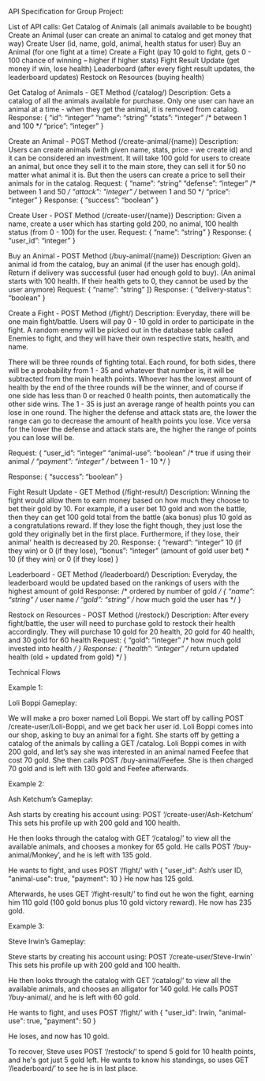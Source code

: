 API Specification for Group Project:

List of API calls:
Get Catalog of Animals (all animals available to be bought)
Create an Animal (user can create an animal to catalog and get money that way)
Create User (id, name, gold, animal, health status for user)
Buy an Animal (for one fight at a time)
Create a Fight (pay 10 gold to fight, gets 0 - 100 chance of winning – higher if higher stats)
Fight Result Update (get money if win, lose health)
Leaderboard (after every fight result updates, the leaderboard updates)
Restock on Resources (buying health)

Get Catalog of Animals - GET Method (/catalog/)
Description: Gets a catalog of all the animals available for purchase. Only one user can have an animal at a time - when they get the animal, it is removed from catalog.
Response:
{ 
	“id”: “integer”
	“name”: “string”
	“stats”: “integer” /* between 1 and 100 */
	“price”: “integer” 
}

Create an Animal - POST Method (/create-animal/{name})
Description: Users can create animals (with given name, stats, price - we create id) and it can be considered an investment. It will take 100 gold for users to create an animal, but once they sell it to the main store, they can sell it for 50 no matter what animal it is. But then the users can create a price to sell their animals for in the catalog. 
Request:
{
“name”: “string”
“defense”: “integer” /* between 1 and 50 */
"attack": "integer" /* between 1 and 50 */
“price”: “integer”
}
Response:
{
	“success”: “boolean”
}

Create User - POST Method (/create-user/{name})
Description: Given a name, create a user which has starting gold 200, no animal, 100 health status (from 0 - 100) for the user.
Request:
{
	“name”: “string”
}
Response:
{
	“user_id”: “integer”
}

Buy an Animal - POST Method (/buy-animal/{name})
Description: Given an animal id from the catalog, buy an animal (if the user has enough gold). Return if delivery was successful (user had enough gold to buy).
(An animal starts with 100 health. If their health gets to 0, they cannot be used by the user anymore)
Request: 
{
	“name”: “string”
]}
Response:
{
	“delivery-status”: “boolean”
}

Create a Fight - POST Method (/fight/)
Description: Everyday, there will be one main fight/battle. Users will pay 0 - 10 gold in order to participate in the fight. A random enemy will be picked out in the database table called Enemies to fight, and they will have their own respective stats, health, and name.

There will be three rounds of fighting total. Each round, for both sides, there will be a probability from 1 - 35 and whatever that number is, it will be subtracted from the main health points. Whoever has the lowest amount of health by the end of the three rounds will be the winner, and of course if one side has less than 0 or reached 0 health points, then automatically the other side wins. The 1 - 35 is just an average range of health points you can lose in one round. The higher the defense and attack stats are, the lower the range can go to decrease the amount of health points you lose. Vice versa for the lower the defense and attack stats are, the higher the range of points you can lose will be.

Request:
{
	“user_id”: “integer”
	“animal-use”: “boolean” /* true if using their animal */
	“payment”: “integer” /* between 1 - 10 */
}

Response:
{
	“success”: “boolean”
}


Fight Result Update - GET Method (/fight-result/)
Description: Winning the fight would allow them to earn money based on how much they choose to bet their gold by 10. For example, if a user bet 10 gold and won the battle, then they can get 100 gold total from the battle (aka bonus) plus 10 gold as a congratulations reward. If they lose the fight though, they just lose the gold they originally bet in the first place. Furthermore, if they lose, their animal' health is decreased by 20. 
Response:
{
	“reward”: “integer” 10 (if they win) or 0 (if they lose),
	“bonus”: “integer” (amount of gold user bet) * 10 (if they win) or 0 (if they lose)
}

Leaderboard - GET Method (/leaderboard/)
Description: Everyday, the leaderboard would be updated based on the rankings of users with the highest amount of gold
Response: /* ordered by number of gold */
{
	“name”: “string” /* user name */
	“gold”: “string” /* how much gold the user has */
}

Restock on Resources - POST Method (/restock/)
Description: After every fight/battle, the user will need to purchase gold to restock their health accordingly. They will purchase 10 gold for 20 health, 20 gold for 40 health, and 30 gold for 60 health
Request:
{
	“gold”: “integer” /* how much gold invested into health */
}
Response:
{
	“health”: “integer” /* return updated health (old + updated from gold) */
}

Technical Flows

Example 1:

Loli Boppi Gameplay:

We will make a pro boxer named Loli Boppi. We start off by calling POST /create-user/Loli-Boppi, and we get back her user id. Loli Boppi comes into our shop, asking to buy an animal for a fight. She starts off by getting a catalog of the animals by calling a GET /catalog. Loli Boppi comes in with 200 gold, and let’s say she was interested in an animal named Feefee that cost 70 gold. She then calls POST /buy-animal/Feefee. She is then charged 70 gold and is left with 130 gold and Feefee afterwards.

Example 2: 

Ash Ketchum’s Gameplay:

Ash starts by creating his account using:
	POST ‘/create-user/Ash-Ketchum’
This sets his profile up with 200 gold and 100 health. 

He then looks through the catalog with GET ‘/catalog/’  to view all the available animals, and chooses a monkey for 65 gold. 
He calls POST ‘/buy-animal/Monkey’, and he is left with 135 gold. 

He wants to fight, and uses POST ‘/fight/’ with
{
    "user_id": Ash’s user ID,
    "animal-use": true,
    "payment": 10
}
He now has 125 gold. 

Afterwards, he uses GET ‘/fight-result/’ to find out he won the fight, earning him 110 gold (100 gold bonus plus 10 gold victory reward). He now has 235 gold.


Example 3:

Steve Irwin’s Gameplay:

Steve starts by creating his account using:
	POST ‘/create-user/Steve-Irwin’
This sets his profile up with 200 gold and 100 health. 

He then looks through the catalog with GET ‘/catalog/’  to view all the available animals, and chooses an alligator for 140 gold. 
He calls POST ‘/buy-animal/, and he is left with 60 gold. 

He wants to fight, and uses POST ‘/fight/’ with
{
    "user_id": Irwin,
    "animal-use": true,
    "payment": 50
}

He loses, and now has 10 gold. 

To recover, Steve uses POST ‘/restock/’ to spend 5 gold for 10 health points, and he's got just 5 gold left. 
He wants to know his standings, so uses GET ‘/leaderboard/’ to see he is in last place.
